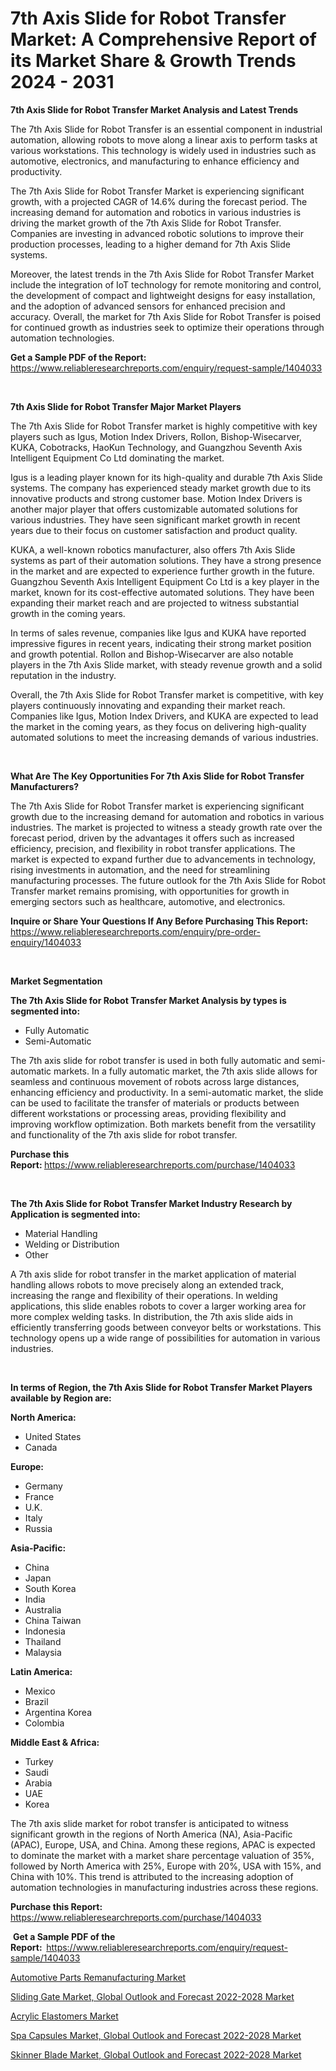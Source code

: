 <p><h1>7th Axis Slide for Robot Transfer Market: A Comprehensive Report of its Market Share & Growth Trends 2024 - 2031</h1></p><p><strong>7th Axis Slide for Robot Transfer Market Analysis and Latest Trends</strong></p>
<p><p>The 7th Axis Slide for Robot Transfer is an essential component in industrial automation, allowing robots to move along a linear axis to perform tasks at various workstations. This technology is widely used in industries such as automotive, electronics, and manufacturing to enhance efficiency and productivity.</p><p>The 7th Axis Slide for Robot Transfer Market is experiencing significant growth, with a projected CAGR of 14.6% during the forecast period. The increasing demand for automation and robotics in various industries is driving the market growth of the 7th Axis Slide for Robot Transfer. Companies are investing in advanced robotic solutions to improve their production processes, leading to a higher demand for 7th Axis Slide systems.</p><p>Moreover, the latest trends in the 7th Axis Slide for Robot Transfer Market include the integration of IoT technology for remote monitoring and control, the development of compact and lightweight designs for easy installation, and the adoption of advanced sensors for enhanced precision and accuracy. Overall, the market for 7th Axis Slide for Robot Transfer is poised for continued growth as industries seek to optimize their operations through automation technologies.</p></p>
<p><strong>Get a Sample PDF of the Report:&nbsp;</strong> <a href="https://www.reliableresearchreports.com/enquiry/request-sample/1404033">https://www.reliableresearchreports.com/enquiry/request-sample/1404033</a></p>
<p>&nbsp;</p>
<p><strong>7th Axis Slide for Robot Transfer Major Market Players</strong></p>
<p><p>The 7th Axis Slide for Robot Transfer market is highly competitive with key players such as Igus, Motion Index Drivers, Rollon, Bishop-Wisecarver, KUKA, Cobotracks, HaoKun Technology, and Guangzhou Seventh Axis Intelligent Equipment Co Ltd dominating the market.</p><p>Igus is a leading player known for its high-quality and durable 7th Axis Slide systems. The company has experienced steady market growth due to its innovative products and strong customer base. Motion Index Drivers is another major player that offers customizable automated solutions for various industries. They have seen significant market growth in recent years due to their focus on customer satisfaction and product quality.</p><p>KUKA, a well-known robotics manufacturer, also offers 7th Axis Slide systems as part of their automation solutions. They have a strong presence in the market and are expected to experience further growth in the future. Guangzhou Seventh Axis Intelligent Equipment Co Ltd is a key player in the market, known for its cost-effective automated solutions. They have been expanding their market reach and are projected to witness substantial growth in the coming years.</p><p>In terms of sales revenue, companies like Igus and KUKA have reported impressive figures in recent years, indicating their strong market position and growth potential. Rollon and Bishop-Wisecarver are also notable players in the 7th Axis Slide market, with steady revenue growth and a solid reputation in the industry.</p><p>Overall, the 7th Axis Slide for Robot Transfer market is competitive, with key players continuously innovating and expanding their market reach. Companies like Igus, Motion Index Drivers, and KUKA are expected to lead the market in the coming years, as they focus on delivering high-quality automated solutions to meet the increasing demands of various industries.</p></p>
<p>&nbsp;</p>
<p><strong>What Are The Key Opportunities For 7th Axis Slide for Robot Transfer Manufacturers?</strong></p>
<p><p>The 7th Axis Slide for Robot Transfer market is experiencing significant growth due to the increasing demand for automation and robotics in various industries. The market is projected to witness a steady growth rate over the forecast period, driven by the advantages it offers such as increased efficiency, precision, and flexibility in robot transfer applications. The market is expected to expand further due to advancements in technology, rising investments in automation, and the need for streamlining manufacturing processes. The future outlook for the 7th Axis Slide for Robot Transfer market remains promising, with opportunities for growth in emerging sectors such as healthcare, automotive, and electronics.</p></p>
<p><strong>Inquire or Share Your Questions If Any Before Purchasing This Report:</strong> <a href="https://www.reliableresearchreports.com/enquiry/pre-order-enquiry/1404033">https://www.reliableresearchreports.com/enquiry/pre-order-enquiry/1404033</a></p>
<p>&nbsp;</p>
<p><strong>Market Segmentation</strong></p>
<p><strong>The 7th Axis Slide for Robot Transfer Market Analysis by types is segmented into:</strong></p>
<p><ul><li>Fully Automatic</li><li>Semi-Automatic</li></ul></p>
<p><p>The 7th axis slide for robot transfer is used in both fully automatic and semi-automatic markets. In a fully automatic market, the 7th axis slide allows for seamless and continuous movement of robots across large distances, enhancing efficiency and productivity. In a semi-automatic market, the slide can be used to facilitate the transfer of materials or products between different workstations or processing areas, providing flexibility and improving workflow optimization. Both markets benefit from the versatility and functionality of the 7th axis slide for robot transfer.</p></p>
<p><strong>Purchase this Report:&nbsp;</strong><a href="https://www.reliableresearchreports.com/purchase/1404033">https://www.reliableresearchreports.com/purchase/1404033</a></p>
<p>&nbsp;</p>
<p><strong>The 7th Axis Slide for Robot Transfer Market Industry Research by Application is segmented into:</strong></p>
<p><ul><li>Material Handling</li><li>Welding or Distribution</li><li>Other</li></ul></p>
<p><p>A 7th axis slide for robot transfer in the market application of material handling allows robots to move precisely along an extended track, increasing the range and flexibility of their operations. In welding applications, this slide enables robots to cover a larger working area for more complex welding tasks. In distribution, the 7th axis slide aids in efficiently transferring goods between conveyor belts or workstations. This technology opens up a wide range of possibilities for automation in various industries.</p></p>
<p>&nbsp;</p>
<p><strong>In terms of Region, the 7th Axis Slide for Robot Transfer Market Players available by Region are:</strong></p>
<p>
    <p> <strong> North America: </strong>
        <ul>
            <li>United States</li>
            <li>Canada</li>
        </ul>
        </p> 
    <p> <strong> Europe: </strong>
        <ul>
            <li>Germany</li>
            <li>France</li>
            <li>U.K.</li>
            <li>Italy</li>
            <li>Russia</li>
        </ul>
        </p> 
    <p> <strong> Asia-Pacific: </strong>
        <ul>
            <li>China</li>
            <li>Japan</li>
            <li>South Korea</li>
            <li>India</li>
            <li>Australia</li>
            <li>China Taiwan</li>
            <li>Indonesia</li>
            <li>Thailand</li>
            <li>Malaysia</li>
        </ul>
        </p> 
    <p> <strong> Latin America: </strong>
        <ul>
            <li>Mexico</li>
            <li>Brazil</li>
            <li>Argentina Korea</li>
            <li>Colombia</li>
        </ul>
        </p> 
    <p> <strong> Middle East & Africa: </strong>
        <ul>
            <li>Turkey</li>
            <li>Saudi</li>
            <li>Arabia</li>
            <li>UAE</li>
            <li>Korea</li>
        </ul>
    </p>
    </p>
<p><p>The 7th axis slide market for robot transfer is anticipated to witness significant growth in the regions of North America (NA), Asia-Pacific (APAC), Europe, USA, and China. Among these regions, APAC is expected to dominate the market with a market share percentage valuation of 35%, followed by North America with 25%, Europe with 20%, USA with 15%, and China with 10%. This trend is attributed to the increasing adoption of automation technologies in manufacturing industries across these regions.</p></p>
<p><strong>Purchase this Report: </strong><a href="https://www.reliableresearchreports.com/purchase/1404033">https://www.reliableresearchreports.com/purchase/1404033</a></p>
<p>&nbsp;<strong>Get a Sample PDF of the Report:&nbsp;&nbsp;</strong><a href="https://www.reliableresearchreports.com/enquiry/request-sample/1404033">https://www.reliableresearchreports.com/enquiry/request-sample/1404033</a></p>
<p><strong></strong></p>
<p><p><a href="https://view.publitas.com/reportprime-1/automotive-parts-remanufacturing-market-furnish-information-about-market-size-market-share-market-dynamics-and-projections-spanning-from-2024-to-2031/">Automotive Parts Remanufacturing Market</a></p><p><a href="https://extreme-scabiosa-c81.notion.site/Sliding-Gate-Market-Global-Outlook-and-Forecast-2022-2028-Market-Size-Growth-and-Forecast-from-202-4abf4bfb7650443d927a1559cfb99120">Sliding Gate Market, Global Outlook and Forecast 2022-2028 Market</a></p><p><a href="https://view.publitas.com/reportprime-1/acrylic-elastomers-market-offers-provide-insightful-data-for-the-time-period-from-2024-to-2031-and-also-provide-analysis-based-on-application-type-and-region/">Acrylic Elastomers Market</a></p><p><a href="https://circular-yam-9b9.notion.site/Spa-Capsules-Market-Global-Outlook-and-Forecast-2022-2028-Market-Growth-Market-Trends-COVID-19-Im-ffc719a7228b4fba8fccbf67c3c8a231">Spa Capsules Market, Global Outlook and Forecast 2022-2028 Market</a></p><p><a href="https://metal-farmhouse-e95.notion.site/Skinner-Blade-Market-Global-Outlook-and-Forecast-2022-2028-Market-Centers-on-Aspects-such-as-Marke-bec51eb1cc9144c4bf52a031583b66b3">Skinner Blade Market, Global Outlook and Forecast 2022-2028 Market</a></p></p>